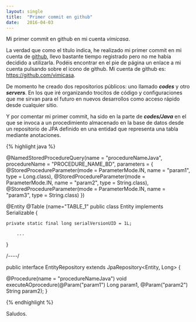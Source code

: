 ```yaml
---
layout: single 
title:  "Primer commit en github"
date:   2016-04-03
---
```


<p class="intro"><span class="dropcap">M</span>i primer commit en github en mi cuenta <i>vimicasa</i>.</p>

La verdad que como el título indica, he realizado mi primer commit en mi cuenta de <a href="https://github.com">github</a>, llevo bastante tiempo registrado pero no me había decidido a utilizarla. Podéis encontrar en el pie de página un enlace a mi cuenta pulsando sobre el icono de github. Mi cuenta de github es: <a href="https://github.com/vimicasa">https://github.com/vimicasa</a>.


De momento he creado dos repositorios públicos: uno llamado <strong><i>codes</i></strong> y otro <strong><i>servers</i></strong>.  En los que iré organizando trocitos de código y configuraciones que me sirvan para el futuro en nuevos desarrollos como acceso rápido desde cualquier sitio.

Y por comentar mi primer commit, ha sido en la parte de <strong><i>codes/Java</i></strong> en el que se invoca a un procedimiento almacenado en la base de datos desde un repositorio de JPA definido en una entidad que representa una tabla mediante anotaciones.


{% highlight java %}


@NamedStoredProcedureQuery(name = "procedureNameJava", procedureName = "PROCEDURE_NAME_BD", parameters = {
    @StoredProcedureParameter(mode = ParameterMode.IN, name = "param1", type = Long.class),
    @StoredProcedureParameter(mode = ParameterMode.IN, name = "param2", type = String.class),
    @StoredProcedureParameter(mode = ParameterMode.IN, name = "param3", type = String.class)
})

@Entity
@Table (name="TABLE_1"
public class Entity implements Serializable {
  
    private static final long serialVersionUID = 1L;

        ...
    
}

/*----*/

public interface EntityRepository extends JpaRepository<Entity, Long> {

  @Procedure(name = "procedureNameJava")
      void executeAOprocedure(@Param("param1") Long param1, @Param("param2") String param2); 
}


{% endhighlight %}

Saludos.

